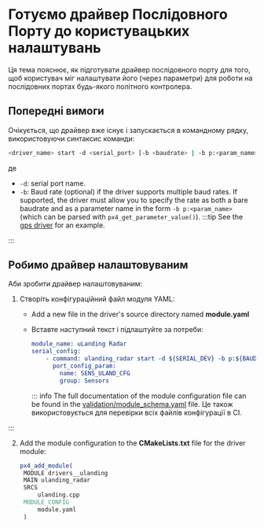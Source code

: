 # Готуємо драйвер Послідовного Порту до користувацьких налаштувань

Ця тема пояснює, як підготувати драйвер послідовного порту для того, щоб користувач міг налаштувати його (через параметри) для роботи на послідовних портах будь-якого політного контролера.

## Попередні вимоги

Очікується, що драйвер вже існує і запускається в командному рядку, використовуючи синтаксис команди:

```sh
<driver_name> start -d <serial_port> [-b <baudrate> | -b p:<param_name>]
```

де

- `-d`: serial port name.
- `-b`: Baud rate (optional) if the driver supports multiple baud rates.
  If supported, the driver must allow you to specify the rate as both a bare baudrate and as a parameter name in the form `-b p:<param_name>` (which can be parsed with `px4_get_parameter_value()`).
  :::tip
  See the [gps driver](https://github.com/PX4/PX4-Autopilot/blob/main/src/drivers/gps/gps.cpp#L1023) for an example.

:::

## Робимо драйвер налаштовуваним

Аби зробити драйвер налаштовуваним:

1. Створіть конфігураційний файл модуля YAML:

   - Add a new file in the driver's source directory named **module.yaml**
   - Вставте наступний текст і підлаштуйте за потреби:

     ```cmake
     module_name: uLanding Radar
     serial_config:
         - command: ulanding_radar start -d ${SERIAL_DEV} -b p:${BAUD_PARAM}
           port_config_param:
             name: SENS_ULAND_CFG
             group: Sensors
     ```

     ::: info
     The full documentation of the module configuration file can be found in the [validation/module_schema.yaml](https://github.com/PX4/PX4-Autopilot/blob/main/validation/module_schema.yaml) file.
     Це також використовується для перевірки всіх файлів конфігурації в CI.

:::

2. Add the module configuration to the **CMakeLists.txt** file for the driver module:

   ```cmake
   px4_add_module(
   	MODULE drivers__ulanding
   	MAIN ulanding_radar
   	SRCS
   		ulanding.cpp
   	MODULE_CONFIG
   		module.yaml
   	)
   ```
